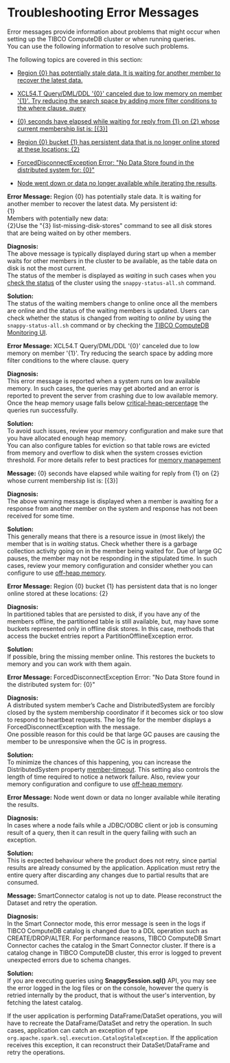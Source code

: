 # Troubleshooting Error Messages
Error messages provide information about problems that might occur when setting up the TIBCO ComputeDB cluster or when running queries. </br>You can use the following information to resolve such problems.

<!-- --------------------------------------------------------------------------- -->

The following topics are covered in this section:

* [Region {0} has potentially stale data. It is waiting for another member to recover the latest data.](#region0)

* [XCL54.T Query/DML/DDL '{0}' canceled due to low memory on member '{1}'. Try reducing the search space by adding more filter conditions to the where clause. query](#query-dml-dll)

* [{0} seconds have elapsed while waiting for reply from {1} on {2} whose current membership list is: [{3}]](#seconds-elapsed)

* [Region {0} bucket {1} has persistent data that is no longer online stored at these locations: {2}](#persistent-data)

* [ForcedDisconnectException Error: "No Data Store found in the distributed system for: {0}"](#no-data-store)
* [Node went down or data no longer available while iterating the results](#queryfailiterate).

<a id="region0"></a>
<error> **Error Message:** </error> 
<error-text>
Region {0} has potentially stale data. It is waiting for another member to recover the latest data.
My persistent id:</br>
{1}</br>
Members with potentially new data:</br>
{2}Use the "{3} list-missing-disk-stores" command to see all disk stores that are being waited on by other members.</br>
</error-text>

<diagnosis> **Diagnosis:**</br>
The above message is typically displayed during start up when a member waits for other members in the cluster to be available, as the table data on disk is not the most current. </br>
The status of the member is displayed as *waiting* in such cases when you [check the status](../howto/check_status_cluster.md) of the cluster using the `snappy-status-all.sh` command.
</diagnosis>

<action> **Solution:** </br>
The status of the waiting members change to online once all the members are online and the status of the waiting members is updated. Users can check whether the status is changed from *waiting* to *online* by using the `snappy-status-all.sh` command or by checking the [TIBCO ComputeDB Monitoring UI](../monitoring/monitoring.md).
</action>

<!-- --------------------------------------------------------------------------- -->

<a id="query-dml-dll"></a>
<error> **Error Message:** </error> 
<error-text>
XCL54.T Query/DML/DDL '{0}' canceled due to low memory on member '{1}'. Try reducing the search space by adding more filter conditions to the where clause. query
</error-text>

<diagnosis> **Diagnosis:**</br>
This error message is reported when a system runs on low available memory. In such cases, the queries may get aborted and an error is reported to prevent the server from crashing due to low available memory.</br>
Once the heap memory usage falls below [critical-heap-percentage](../configuring_cluster/property_description.md#critical-heap-percentage) the queries run successfully.
</diagnosis>

<action> **Solution:** </br>
To avoid such issues, review your memory configuration and make sure that you have allocated enough heap memory. </br>
You can also configure tables for eviction so that table rows are evicted from memory and overflow to disk when the system crosses eviction threshold. For more details refer to best practices for [memory management](../best_practices/memory_management.md)
</action>
<!-- --------------------------------------------------------------------------- -->

<a id="seconds-elapsed"></a>
<error> **Message:** </error>
<error-text>
{0} seconds have elapsed while waiting for reply from {1} on {2} whose current membership list is: [{3}]
</error-text>

<diagnosis> **Diagnosis:**</br>
The above warning message is displayed when a member is awaiting for a response from another member on the system and response has not been received for some time.
</diagnosis>

<action> **Solution:** </br>
This generally means that there is a resource issue in (most likely) the member that is in *waiting* status. Check whether there is a garbage collection activity going on in the member being waited for. 
Due of large GC pauses, the member may not be responding in the stipulated time. In such cases, review your memory configuration and consider whether you can configure to use [off-heap memory](../best_practices/memory_management.md#snappydata-off-heap-memory).
</action>
<!-- --------------------------------------------------------------------------- -->

<a id="persistent-data"></a>
<error> **Error Message:** </error> 
<error-text>
Region {0} bucket {1} has persistent data that is no longer online stored at these locations: {2}
</error-text>

<diagnosis> **Diagnosis:**</br>
In partitioned tables that are persisted to disk, if you have any of the members offline, the partitioned table is still available, but, may have some buckets represented only in offline disk stores. In this case, methods that access the bucket entries report a PartitionOfflineException error.

<action> **Solution:** </br>
If possible, bring the missing member online. This restores the buckets to memory and you can work with them again.
</action>
<!-- --------------------------------------------------------------------------- -->

<a id="no-data-store"></a>
<error> **Error Message:** </error> 
<error-text>
ForcedDisconnectException Error: "No Data Store found in the distributed system for: {0}"
</error-text>

<diagnosis> **Diagnosis:**</br>
A distributed system member’s Cache and DistributedSystem are forcibly closed by the system membership coordinator if it becomes sick or too slow to respond to heartbeat requests. The log file for the member displays a ForcedDisconnectException with the message. </br>
One possible reason for this could be that large GC pauses are causing the member to be unresponsive when the GC is in progress. 
</diagnosis>

<action> **Solution:** </br>
To minimize the chances of this happening, you can increase the DistributedSystem property [member-timeout](../best_practices/important_settings.md#member-timeout). This setting also controls the length of time required to notice a network failure. Also, review your memory configuration and configure to use [off-heap memory](../best_practices/memory_management.md#snappydata-off-heap-memory).
</action>

<!-- --------------------------------------------------------------------------- -->

<a id="queryfailiterate"></a>
<error> **Error Message:** </error> 
<error-text>
Node went down or data no longer available while iterating the results.
</error-text>

<diagnosis> **Diagnosis:**</br>
In cases where a node fails while a JDBC/ODBC client or job is consuming result of a query, then it can result in the query failing with such an exception. 
</diagnosis>

<action> **Solution:** </br>
This is expected behaviour where the product does not retry, since partial results are already consumed by the application. Application must retry the entire query after discarding any changes due to partial results that are consumed.
</action>

<!-- --------------------------------------------------------------------------- -->

<a id="queryfailiterate"></a>
<error> **Message:** </error> 
<error-text>
SmartConnector catalog is not up to date. Please reconstruct the Dataset and retry the operation.
</error-text>

<diagnosis> **Diagnosis:**</br>
In the Smart Connector mode, this error message is seen in the logs if TIBCO ComputeDB catalog is changed due to a DDL operation such as CREATE/DROP/ALTER. 
For performance reasons, TIBCO ComputeDB Smart Connector caches the catalog in the Smart Connector cluster. If there is a catalog change in TIBCO ComputeDB cluster, this error is logged to prevent unexpected errors due to schema changes.
</diagnosis>

<action> **Solution:** </br>
If you are executing queries using **SnappySession.sql()** API, you may see the error logged in the log files or on the console, however the query is retried internally by the product, that is without the user's intervention, by fetching the latest catalog.

If the user application is performing DataFrame/DataSet operations, you will have to recreate the DataFrame/DataSet and retry the operation. In such cases, application can catch an exception of type `org.apache.spark.sql.execution.CatalogStaleException`. If the application receives this exception, it can reconstruct their DataSet/DataFrame and retry the operations. 
</action>
